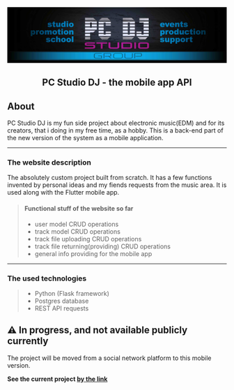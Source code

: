 <div align="center"><img src="https://raw.githubusercontent.com/denis-progman/pcdj_site/main/files/images/pc_dj_header_example.jpg" width="600" alt="PC studio DJ head cover">
<h2>PC Studio DJ - the mobile app API</h1></div>

## About
 PC Studio DJ is my fun side project about electronic music(EDM) and for its creators, that i doing in my free time, as a hobby.
 This is a back-end part of the new version of the system as a mobile application. 
 
 ---
### The website description
The absolutely custom project built from scratch. It has a few functions invented by personal ideas and my fiends requests from the music area.
It is used along with the Flutter mobile app.

>#### Functional stuff of the website so far
>- user model CRUD operations
>- track model CRUD operations
>- track file uploading CRUD operations
>- track file returning(providing) CRUD operations
>- general info providing for the mobile app

 ---
### The used technologies
>- Python (Flask framework)
>- Postgres database
>- REST API requests

 ## ⚠️ In progress, and not available publicly currently
 The project will be moved from a social network platform to this mobile version.

 **See the current project [by the link](https://vk.com/pcstudiodj)**

